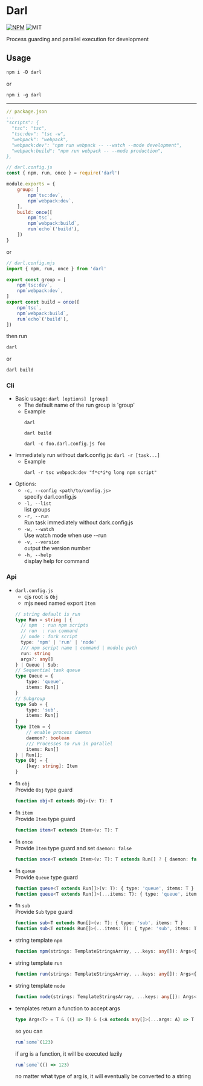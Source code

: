 # Darl
[![NPM](https://img.shields.io/npm/v/darl)](https://www.npmjs.com/package/darl)
![MIT](https://img.shields.io/github/license/volight/darl)

Process guarding and parallel execution for development  

## Usage
```ps1
npm i -D darl
```
or
```ps1
npm i -g darl
```
---
```yaml
// package.json
...
"scripts": {
  "tsc": "tsc",
  "tsc:dev": "tsc -w",
  "webpack": "webpack",
  "webpack:dev": "npm run webpack -- --watch --mode development",
  "webpack:build": "npm run webpack -- --mode production",
},
```
```js
// darl.config.js
const { npm, run, once } = require('darl')

module.exports = {
    group: [
        npm`tsc:dev`,
        npm`webpack:dev`,
    ],
    build: once([
        npm`tsc`,
        npm`webpack:build`,
        run`echo`('build'),
    ])
}
```
or
```js
// darl.config.mjs
import { npm, run, once } from 'darl'

export const group = [
    npm`tsc:dev`,
    npm`webpack:dev`,
]
export const build = once([
    npm`tsc`,
    npm`webpack:build`,
    run`echo`('build'),
])
```
then run
```ps1
darl
```
or
```ps1
darl build
```
### Cli
- Basic usage: `darl [options] [group]`
  * The default name of the run group is 'group'
  - Example
    ```shell
    darl

    darl build

    darl -c foo.darl.config.js foo
    ```
- Immediately run without dark.config.js: `darl -r [task...]`
  - Example 
    ```shell
    darl -r tsc webpack:dev "f*c*i*g long npm script"
    ```
- Options:
  - `-c, --config <path/to/config.js>`  
    specify darl.config.js   
  - `-l, --list`  
    list groups
  - `-r, --run`  
    Run task immediately without dark.config.js
  - `-w, --watch`  
    Use watch mode when use --run
  - `-v, --version`  
    output the version number
  - `-h, --help`  
    display help for command

### Api
- `darl.config.js`
  - cjs root is `Obj`  
  - mjs need named export `Item`  
  ```ts
  // string default is run
  type Run = string | { 
    // npm  : run npm scripts
    // run  : run command
    // node : fork script
    type: 'npm' | 'run' | 'node'
    /// npm script name | command | module path
    run: string
    args?: any[]
  } | Queue | Sub;
  // Sequential task queue
  type Queue = {
      type: 'queue',
      items: Run[]
  }
  // Subgroup
  type Sub = {
      type: 'sub',
      items: Run[]
  }
  type Item = {
      // enable process daemon
      daemon?: boolean
      /// Processes to run in parallel
      items: Run[]
  } | Run[];
  type Obj = {
      [key: string]: Item
  }
  ```
- fn `obj`  
  Provide `Obj` type guard
  ```ts
  function obj<T extends Obj>(v: T): T
  ```
- fn `item`  
  Provide `Item` type guard
  ```ts
  function item<T extends Item>(v: T): T
  ```
- fn `once`  
  Provide `Item` type guard and set `daemon: false`
  ```ts
  function once<T extends Item>(v: T): T extends Run[] ? { daemon: false, items: T } : T & { daemon: false }
  ```
- fn `queue`  
  Provide `Queue` type guard
  ```ts
  function queue<T extends Run[]>(v: T): { type: 'queue', items: T }
  function queue<T extends Run[]>(...items: T): { type: 'queue', items: T }
  ```
- fn `sub`  
  Provide `Sub` type guard
  ```ts
  function sub<T extends Run[]>(v: T): { type: 'sub', items: T }
  function sub<T extends Run[]>(...items: T): { type: 'sub', items: T }
  ```
- string template `npm`
  ```ts
  function npm(strings: TemplateStringsArray, ...keys: any[]): Args<{ type: 'npm'; run: string }>
  ```
- string template `run`
  ```ts
  function run(strings: TemplateStringsArray, ...keys: any[]): Args<{ type: 'run'; run: string }>
  ```
- string template `node`
  ```ts
  function node(strings: TemplateStringsArray, ...keys: any[]): Args<{ type: 'node'; run: string }>
  ```
- templates return a function to accept args  
  ```ts
  type Args<T> = T & (() => T) & (<A extends any[]>(...args: A) => T & { args: A })
  ```
  so you can
  ```ts
  run`some`(123)
  ```
  if arg is a function, it will be executed lazily
  ```ts
  run`some`(() => 123)
  ```
  no matter what type of arg is, it will eventually be converted to a string

